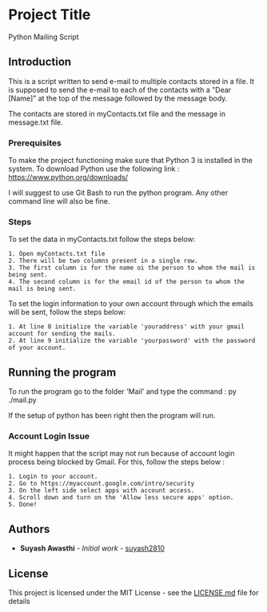 # Project Title

Python Mailing Script

## Introduction

This is a script written to send e-mail to multiple contacts stored in a file. It is supposed to send the e-mail to each of the contacts with a "Dear [Name]" at the top of the message followed by the message body.

The contacts are stored in myContacts.txt file and the message in message.txt file.

### Prerequisites


To make the project functioning make sure that Python 3 is installed in the system.
To download Python use the following link : https://www.python.org/downloads/

I will suggest to use Git Bash to run the python program. Any other command line will also be fine.


### Steps

To set the data in myContacts.txt follow the steps below:

```
1. Open myContacts.txt file 
2. There will be two columns present in a single row.
3. The first column is for the name oi the person to whom the mail is being sent.
4. The second column is for the email id of the person to whom the mail is being sent.
```

To set the login information to your own account through which the emails will be sent, follow the steps below:


```
1. At line 8 initialize the variable 'youraddress' with your gmail account for sending the mails.
2. At line 9 initialize the variable 'yourpassword' with the password of your account.  
```

## Running the program

To run the program go to the folder 'Mail' and type the command : py ./mail.py 

If the setup of python has been right then the program will run.

### Account Login Issue

It might happen that the script may not run because of account login process being blocked by Gmail.
For this, follow the steps below :

```
1. Login to your account.
2. Go to https://myaccount.google.com/intro/security
3. On the left side select apps with account access.
4. Scroll down and turn on the 'Allow less secure apps' option.
5. Done!
```




## Authors

* **Suyash Awasthi** - *Initial work* - [suyash2810](https://github.com/suyash2810)

## License

This project is licensed under the MIT License - see the [LICENSE.md](https://github.com/Suyash2810/Mail/blob/master/LICENSE) file for details

